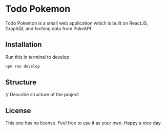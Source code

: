 # Todo Pokemon

Todo Pokemon is a small web application which is built on ReactJS, GraphQL and feching data from PokeAPI

## Installation

Run this in terminal to develop

```bash
npm run develop
```

## Structure

// Describe structure of the project

## License
This one has no license. Feel free to use it as your own. Happy a nice day.